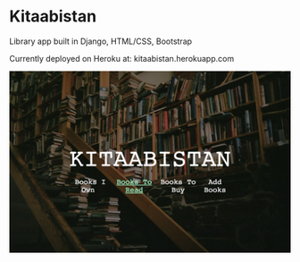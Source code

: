 # Kitaabistan
Library app built in Django, HTML/CSS, Bootstrap

Currently deployed on Heroku at: kitaabistan.herokuapp.com

![Screenshot of Kitaabistan App](https://github.com/sanajaved7/kitaabistan/blob/master/kitaabistan2.png?raw=true)
